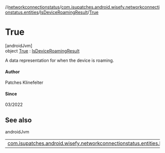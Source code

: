 //[networkconnectionstatus](../../../../index.md)/[com.isupatches.android.wisefy.networkconnectionstatus.entities](../../index.md)/[IsDeviceRoamingResult](../index.md)/[True](index.md)

# True

[androidJvm]\
object [True](index.md) : [IsDeviceRoamingResult](../index.md)

A data representation for when the device is roaming.

#### Author

Patches Klinefelter

#### Since

03/2022

## See also

androidJvm

| | |
|---|---|
| [com.isupatches.android.wisefy.networkconnectionstatus.entities.IsDeviceRoamingResult](../index.md) |  |
